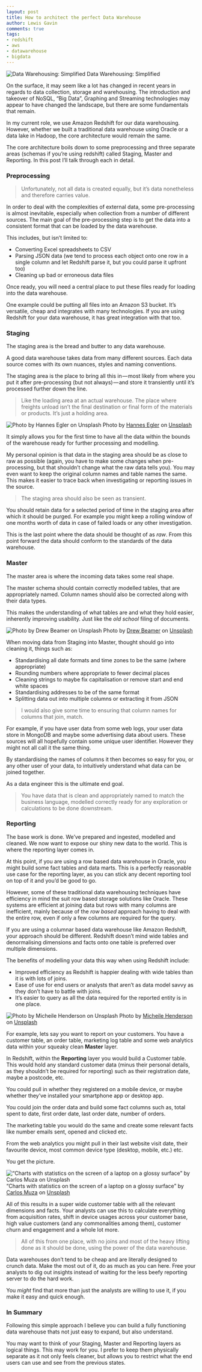```yaml
---
layout: post
title: How to architect the perfect Data Warehouse 
author: Lewis Gavin
comments: true
tags:
- redshift
- aws
- datawarehouse
- bigdata
---
```


![Data Warehousing: Simplified](https://www.lewisgavin.co.uk/images/architectwarehouse.jpg)
Data Warehousing: Simplified

On the surface, it may seem like a lot has changed in recent years in regards to data collection, storage and warehousing. The introduction and takeover of NoSQL, “Big Data”, Graphing and Streaming technologies may appear to have changed the landscape, but there are some fundamentals that remain.

In my current role, we use Amazon Redshift for our data warehousing. However, whether we built a traditional data warehouse using Oracle or a data lake in Hadoop, the core architecture would remain the same.

The core architecture boils down to some preprocessing and three separate areas (schemas if you’re using redshift) called Staging, Master and Reporting. In this post I’ll talk through each in detail.

### Preprocessing

> Unfortunately, not all data is created equally, but it’s data nonetheless and therefore carries value.

In order to deal with the complexities of external data, some pre-processing is almost inevitable, especially when collection from a number of different sources. The main goal of the pre-processing step is to get the data into a consistent format that can be loaded by the data warehouse.

This includes, but isn’t limited to:

*   Converting Excel spreadsheets to CSV
*   Parsing JSON data (we tend to process each object onto one row in a single column and let Redshift parse it, but you could parse it upfront too)
*   Cleaning up bad or erroneous data files

Once ready, you will need a central place to put these files ready for loading into the data warehouse.

One example could be putting all files into an Amazon S3 bucket. It’s versatile, cheap and integrates with many technologies. If you are using Redshift for your data warehouse, it has great integration with that too.

### Staging

The staging area is the bread and butter to any data warehouse.

A good data warehouse takes data from many different sources. Each data source comes with its own nuances, styles and naming conventions.

The staging area is the place to bring all this in — most likely from where you put it after pre-processing (but not always) — and store it transiently until it’s processed further down the line.

> Like the loading area at an actual warehouse. The place where freights unload isn’t the final destination or final form of the materials or products. It’s just a holding area.

![Photo by [Hannes Egler](https://unsplash.com/@egla?utm_source=medium&utm_medium=referral) on [Unsplash](https://unsplash.com?utm_source=medium&utm_medium=referral)](https://cdn-images-1.medium.com/max/800/0*TeBd_PdHORuGNbK2)
Photo by [Hannes Egler](https://unsplash.com/@egla?utm_source=medium&utm_medium=referral) on [Unsplash](https://unsplash.com?utm_source=medium&utm_medium=referral)

It simply allows you for the first time to have all the data within the bounds of the warehouse ready for further processing and modelling.

My personal opinion is that data in the staging area should be as close to raw as possible (again, you have to make some changes when pre-processing, but that shouldn’t change what the raw data tells you). You may even want to keep the original column names and table names the same. This makes it easier to trace back when investigating or reporting issues in the source.

> The staging area should also be seen as transient.

You should retain data for a selected period of time in the staging area after which it should be purged. For example you might keep a rolling window of one months worth of data in case of failed loads or any other investigation.

This is the last point where the data should be thought of as _raw_. From this point forward the data should conform to the standards of the data warehouse.

### Master

The master area is where the incoming data takes some real shape.

The master schema should contain correctly modelled tables, that are appropriately named. Column names should also be corrected along with their data types.

This makes the understanding of what tables are and what they hold easier, inherently improving usability. Just like the _old school_ filing of documents.

![Photo by [Drew Beamer](https://unsplash.com/@drew_beamer?utm_source=medium&utm_medium=referral) on [Unsplash](https://unsplash.com?utm_source=medium&utm_medium=referral)](https://cdn-images-1.medium.com/max/800/0*7dghOtqcHcAmU_dA)
Photo by [Drew Beamer](https://unsplash.com/@drew_beamer?utm_source=medium&utm_medium=referral) on [Unsplash](https://unsplash.com?utm_source=medium&utm_medium=referral)

When moving data from Staging into Master, thought should go into cleaning it, things such as:

*   Standardising all date formats and time zones to be the same (where appropriate)
*   Rounding numbers where appropriate to fewer decimal places
*   Cleaning strings to maybe fix capitalisation or remove start and end white spaces
*   Standardising addresses to be of the same format
*   Splitting data out into multiple columns or extracting it from JSON

> I would also give some time to ensuring that column names for columns that join, match.

For example, if you have user data from some web logs, your user data store in MongoDB and maybe some advertising data about users. These sources will all hopefully contain some unique user identifier. However they might not all call it the same thing.

By standardising the names of columns it then becomes so easy for you, or any other user of your data, to intuitively understand what data can be joined together.

As a data engineer this is the ultimate end goal.

> You have data that is clean and appropriately named to match the business language, modelled correctly ready for any exploration or calculations to be done downstream.

### Reporting

The base work is done. We’ve prepared and ingested, modelled and cleaned. We now want to expose our shiny new data to the world. This is where the reporting layer comes in.

At this point, if you are using a row based data warehouse in Oracle, you might build some fact tables and data marts. This is a perfectly reasonable use case for the reporting layer, as you can stick any decent reporting tool on top of it and you’d be good to go.

However, some of these traditional data warehousing techniques have efficiency in mind the suit row based storage solutions like Oracle. These systems are efficient at joining data but rows with many columns are inefficient, mainly because of the _row based_ approach having to deal with the entire row, even if only a few columns are required for the query.

If you are using a columnar based data warehouse like Amazon Redshift, your approach should be different. Redshift doesn’t mind wide tables and denormalising dimensions and facts onto one table is preferred over multiple dimensions.

The benefits of modelling your data this way when using Redshift include:

*   Improved efficiency as Redshift is happier dealing with wide tables than it is with lots of joins.
*   Ease of use for end users or analysts that aren’t as data model savvy as they don’t have to battle with joins.
*   It’s easier to query as all the data required for the reported entity is in one place.

![Photo by [Micheile Henderson](https://unsplash.com/@micheile?utm_source=medium&utm_medium=referral) on [Unsplash](https://unsplash.com?utm_source=medium&utm_medium=referral)](https://cdn-images-1.medium.com/max/800/0*_NhOfQtIkmObNdue)
Photo by [Micheile Henderson](https://unsplash.com/@micheile?utm_source=medium&utm_medium=referral) on [Unsplash](https://unsplash.com?utm_source=medium&utm_medium=referral)

For example, lets say you want to report on your customers. You have a customer table, an order table, marketing log table and some web analytics data within your squeaky clean **Master** layer.

In Redshift, within the **Reporting** layer you would build a Customer table. This would hold any standard customer data (minus their personal details, as they shouldn’t be required for reporting) such as their registration date, maybe a postcode, etc.

You could pull in whether they registered on a mobile device, or maybe whether they’ve installed your smartphone app or desktop app.

You could join the order data and build some fact columns such as, total spent to date, first order date, last order date, number of orders.

The marketing table you would do the same and create some relevant facts like number emails sent, opened and clicked etc.

From the web analytics you might pull in their last website visit date, their favourite device, most common device type (desktop, mobile, etc.) etc.

You get the picture.

![“Charts with statistics on the screen of a laptop on a glossy surface” by [Carlos Muza](https://unsplash.com/@kmuza?utm_source=medium&utm_medium=referral) on [Unsplash](https://unsplash.com?utm_source=medium&utm_medium=referral)](https://cdn-images-1.medium.com/max/600/0*_3MCKyHMuzLCC8aa)
“Charts with statistics on the screen of a laptop on a glossy surface” by [Carlos Muza](https://unsplash.com/@kmuza?utm_source=medium&utm_medium=referral) on [Unsplash](https://unsplash.com?utm_source=medium&utm_medium=referral)

All of this results in a super wide customer table with all the relevant dimensions and facts. Your analysts can use this to calculate everything from acquisition rates, shift in device usages across your customer base, high value customers (and any commonalities among them), customer churn and engagement and a whole lot more.

> All of this from one place, with no joins and most of the heavy lifting done as it should be done, using the power of the data warehouse.

Data warehouses don’t tend to be cheap and are literally designed to crunch data. Make the most out of it, do as much as you can here. Free your analysts to dig out insights instead of waiting for the less beefy reporting server to do the hard work.

You _might_ find that more than just the analysts are willing to use it, if you make it easy and quick enough.

### In Summary

Following this simple approach I believe you can build a fully functioning data warehouse thats not just easy to expand, but also understand.

You may want to think of your Staging, Master and Reporting layers as logical things. This may work for you. I prefer to keep them physically separate as it not only feels cleaner, but allows you to restrict what the end users can use and see from the previous states.
